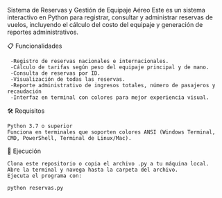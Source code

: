  Sistema de Reservas y Gestión de Equipaje Aéreo
Este es un sistema interactivo en Python para registrar, consultar y administrar reservas de vuelos, incluyendo el cálculo del costo del equipaje y generación de reportes administrativos.

📋 Funcionalidades

     -Registro de reservas nacionales e internacionales.
     -Cálculo de tarifas según peso del equipaje principal y de mano.
     -Consulta de reservas por ID.
     -Visualización de todas las reservas.
     -Reporte administrativo de ingresos totales, número de pasajeros y recaudación
     -Interfaz en terminal con colores para mejor experiencia visual.


🛠️ Requisitos

    Python 3.7 o superior
    Funciona en terminales que soporten colores ANSI (Windows Terminal, CMD, PowerShell, Terminal de Linux/Mac).


🚀 Ejecución

    Clona este repositorio o copia el archivo .py a tu máquina local.
    Abre la terminal y navega hasta la carpeta del archivo.
    Ejecuta el programa con:


```bash
python reservas.py
